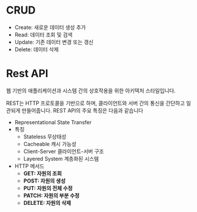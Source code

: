 # CRUD
- Create: 새로운 데이터 생성 추가
- Read: 데이터 조회 및 검색
- Update: 기존 데이터 변경 또는 갱신
- Delete: 데이터 삭제

# Rest API

웹 기반의 애플리케이션과 시스템 간의 상호작용을 위한 아키텍처 스타일입니다.

REST는 HTTP 프로토콜을 기반으로 하며, 클라이언트와 서버 간의 통신을 간단하고 일관되게 만들어줍니다. REST API의 주요 특징은 다음과 같습니다

- Representational State Transfer
- 특징
    - Stateless 무상태성
    - Cacheable 캐시 가능성
    - Client-Server 클라이언트-서버 구조
    - Layered System 계층화된 시스템
- HTTP 메서드
    - **GET: 자원의 조회**
    - **POST: 자원의 생성**
    - **PUT: 자원의 전체 수정**
    - **PATCH: 자원의 부분 수정**
    - **DELETE: 자원의 삭제**
